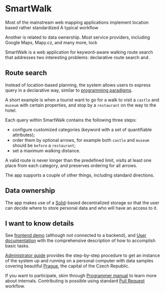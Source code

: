# SmartWalk

Most of the mainstream web mapping applications implement location based rather standardized  A typical workflow 

Another is related to data ownership. Most service providers, including Google Maps, Mapy.cz, and many more, lock 

SmartWalk is a web application for keyword-aware walking route search that addresses two interesting problems: declarative route search and .

## Route search

Instead of location-based planning, the system allows users to express query in a declarative way, similar to [programming paradigms](https://stackoverflow.com/a/1784702).

A short example is when a tourist want to go for a walk to visit a `castle` and `museum` with certain properties, and stop by a `restaurant` on the way to the hotel.

Each query within SmartWalk contains the following three steps:

- configure customized categories (keyword with a set of quantifiable attributes);
- order them by optional arrows, for example both `castle` and `museum` should be `before` a `restaurant`;
- set a maximum walking distance.

A valid route is never longer than the predefined limit, visits at least one place from each category, and preserves ordering for all arrows.

The app supports a couple of other things, including standard directions.

## Data ownership

The app makes use of a [Solid](https://solidproject.org/about)-based decentralized storage so that the user can decide where to store personal data and who will have an access to it.

## I want to know details

See [frontend demo](https://smartwalk.vercel.app/) (although not connected to a backend), and [User documentation](https://zhukovdm.github.io/smartwalk/usr) with the comprehensive description of how to accomplish basic tasks.

[Administrator guide](https://zhukovdm.github.io/smartwalk/usr) provides the step-by-step procedure to get an instance of the system up and running on a personal computer with data samples covering beautiful [Prague](https://en.wikipedia.org/wiki/Prague), the capital of the Czech Republic.

If you want to participate, skim through [Programmer manual](https://zhukovdm.github.io/smartwalk/usr) to learn more about internals. Contributing is possible using standard [Pull Request](./CONTRIBUTING.md) workflow.
